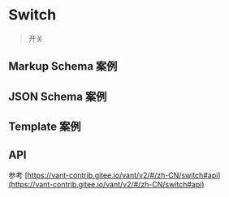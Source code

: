 # Switch

> 开关

## Markup Schema 案例

<dumi-previewer demoPath="guide/switch/markup-schema" />

## JSON Schema 案例

<dumi-previewer demoPath="guide/switch/json-schema" />

## Template 案例

<dumi-previewer demoPath="guide/switch/template" />

## API

参考 [https://vant-contrib.gitee.io/vant/v2/#/zh-CN/switch#api](https://vant-contrib.gitee.io/vant/v2/#/zh-CN/switch#api)
